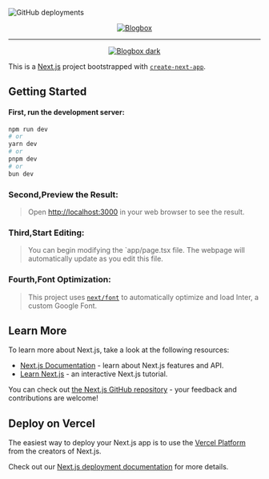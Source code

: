 ![GitHub deployments](https://img.shields.io/github/deployments/gateremark/blogbox/production?style=flat&logo=vercel&logoColor=white&label=vercel)

<div align="center">
<a href="https://myblogbox.vercel.app/">
   
![Blogbox](https://res.cloudinary.com/dvuazircp/image/upload/v1703355913/Screenshot_from_2023-12-23_21-21-20_hvqcvs.png)

</a>
</div>

---

<div align="center">
<a href="https://myblogbox.vercel.app/">
   
![Blogbox dark](https://res.cloudinary.com/dvuazircp/image/upload/v1703355912/Screenshot_from_2023-12-23_21-21-10_pilvwc.png)

</a>
</div>

This is a [Next.js](https://nextjs.org/) project bootstrapped with [`create-next-app`](https://github.com/vercel/next.js/tree/canary/packages/create-next-app).

## Getting Started

#### First, run the development server:

```bash
npm run dev
# or
yarn dev
# or
pnpm dev
# or
bun dev
```
### Second,Preview the Result:
> Open [http://localhost:3000](http://localhost:3000) in your web browser to see the result.

### Third,Start Editing:
> You can begin modifying the `app/page.tsx file. The webpage will automatically update as you edit this file.
### Fourth,Font Optimization:
> This project uses [`next/font`](https://nextjs.org/docs/basic-features/font-optimization) to automatically optimize and load Inter, a custom Google Font.

## Learn More

To learn more about Next.js, take a look at the following resources:

- [Next.js Documentation](https://nextjs.org/docs) - learn about Next.js features and API.
- [Learn Next.js](https://nextjs.org/learn) - an interactive Next.js tutorial.

You can check out [the Next.js GitHub repository](https://github.com/vercel/next.js/) - your feedback and contributions are welcome!

## Deploy on Vercel

The easiest way to deploy your Next.js app is to use the [Vercel Platform](https://vercel.com/new?utm_medium=default-template&filter=next.js&utm_source=create-next-app&utm_campaign=create-next-app-readme) from the creators of Next.js.

Check out our [Next.js deployment documentation](https://nextjs.org/docs/deployment) for more details.
